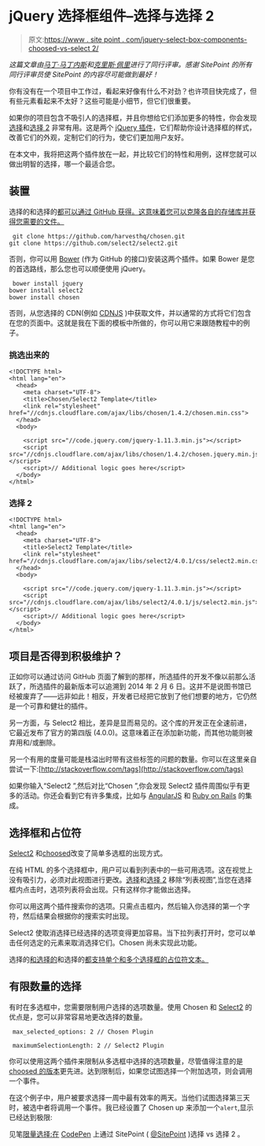 # jQuery 选择框组件–选择与选择 2

> 原文:[https://www . site point . com/jquery-select-box-components-choosed-vs-select 2/](https://www.sitepoint.com/jquery-select-box-components-chosen-vs-select2/)

*这篇文章由[马丁·马丁内斯](https://www.sitepoint.com/author/mmartinez/)和[克里斯·佩里](https://www.sitepoint.com/author/cperry/)进行了同行评审。感谢 SitePoint 的所有同行评审员使 SitePoint 的内容尽可能做到最好！*

你有没有在一个项目中工作过，看起来好像有什么不对劲？也许项目快完成了，但有些元素看起来不太好？这些可能是小细节，但它们很重要。

如果你的项目包含不吸引人的选择框，并且你想给它们添加更多的特性，你会发现[选择](https://harvesthq.github.io/chosen/)和[选择 2](http://select2.github.io/) 非常有用。这是两个 [jQuery 插件](https://plugins.jquery.com/)，它们帮助你设计选择框的样式，改善它们的外观，定制它们的行为，使它们更加用户友好。

在本文中，我将把这两个插件放在一起，并比较它们的特性和用例，这样您就可以做出明智的选择，哪一个最适合您。

## 装置

选择的和选择的[都可以通过 GitHub 获得。这意味着您可以克隆各自的存储库并获得您需要的文件。](https://github.com/select2/select2)

```
 git clone https://github.com/harvesthq/chosen.git
git clone https://github.com/select2/select2.git 
```

否则，你可以用 [Bower](http://bower.io/) (作为 GitHub 的接口)安装这两个插件。如果 Bower 是您的首选路线，那么您也可以顺便使用 jQuery。

```
 bower install jquery
bower install select2
bower install chosen 
```

否则，从您选择的 CDN(例如 [CDNJS](https://cdnjs.com/) )中获取文件，并以通常的方式将它们包含在您的页面中。这就是我在下面的模板中所做的，你可以用它来跟随教程中的例子。

### 挑选出来的

```
<!DOCTYPE html>
<html lang="en">
  <head>
    <meta charset="UTF-8">
    <title>Chosen/Select2 Template</title>
    <link rel="stylesheet" href="//cdnjs.cloudflare.com/ajax/libs/chosen/1.4.2/chosen.min.css">
  </head>
  <body>

    <script src="//code.jquery.com/jquery-1.11.3.min.js"></script>
    <script src="//cdnjs.cloudflare.com/ajax/libs/chosen/1.4.2/chosen.jquery.min.js"></script>
    <script>// Additional logic goes here</script>
  </body>
</html> 
```

### 选择 2

```
<!DOCTYPE html>
<html lang="en">
  <head>
    <meta charset="UTF-8">
    <title>Select2 Template</title>
    <link rel="stylesheet" href="//cdnjs.cloudflare.com/ajax/libs/select2/4.0.1/css/select2.min.css">
  </head>
  <body>

    <script src="//code.jquery.com/jquery-1.11.3.min.js"></script>
    <script src="//cdnjs.cloudflare.com/ajax/libs/select2/4.0.1/js/select2.min.js"></script>
    <script>// Additional logic goes here</script>
  </body>
</html> 
```

## 项目是否得到积极维护？

正如你可以通过访问 GitHub 页面了解到的那样，所选插件的开发不像以前那么活跃了，所选插件的最新版本可以追溯到 2014 年 2 月 6 日。这并不是说图书馆已经被废弃了——远非如此！相反，开发者已经把它放到了他们想要的地方，它仍然是一个可靠和健壮的插件。

另一方面，与 Select2 相比，差异是显而易见的。这个库的开发正在全速前进，它最近发布了官方的第四版 (4.0.0)。这意味着正在添加新功能，而其他功能则被弃用和/或删除。

另一个有用的度量可能是栈溢出时带有这些标签的问题的数量。你可以在这里亲自尝试一下:[http://stackoverflow.com/tags](http://stackoverflow.com/tags)

如果你输入“Select2 ”,然后对比“Chosen ”,你会发现 Select2 插件周围似乎有更多的活动。你还会看到它有许多集成，比如与 [AngularJS](https://github.com/angular-ui/ui-select) 和 [Ruby on Rails](https://github.com/argerim/select2-rails) 的集成。

## 选择框和占位符

[Select2](https://select2.github.io/examples.html#single) 和[choosed](https://harvesthq.github.io/chosen/#standard-select)改变了简单多选框的出现方式。

在纯 HTML 的多个选择框中，用户可以看到列表中的一些可用选项。这在视觉上没有吸引力，必须对此视图进行更改。[选择](https://harvesthq.github.io/chosen/#multiple-select)和[选择 2](https://select2.github.io/examples.html#multiple) 移除“列表视图”,当您在选择框内点击时，选项列表将会出现。只有这样你才能做出选择。

你可以用这两个插件搜索你的选项。只需点击框内，然后输入你选择的第一个字符，然后结果会根据你的搜索实时出现。

Select2 使取消选择已经选择的选项变得更加容易。当下拉列表打开时，您可以单击任何选定的元素来取消选择它们。Chosen 尚未实现此功能。

选择的[和选择的](http://harvesthq.github.io/chosen/#default-text-support)和选择的[都支持单个和多个选择框的占位符文本。](https://select2.github.io/examples.html#placeholders)

## 有限数量的选择

有时在多选框中，您需要限制用户选择的选项数量。使用 Chosen 和 [Select2](https://select2.github.io/examples.html#multiple-max) 的优点是，您可以非常容易地更改选择的数量。

```
 max_selected_options: 2 // Chosen Plugin 
```

```
 maximumSelectionLength: 2 // Select2 Plugin 
```

你可以使用这两个插件来限制从多选框中选择的选项数量，尽管值得注意的是[choosed 的版本](http://harvesthq.github.io/chosen/#limit-selected-options-in-multiselect)更先进。达到限制后，如果您试图选择一个附加选项，则会调用一个事件。

在这个例子中，用户被要求选择一周中最有效率的两天。当他们试图选择第三天时，被选中者将调用一个事件。我已经设置了 Chosen up 来添加一个`alert`,显示已经达到极限:

见笔[限量选择:在](http://codepen.io/SitePoint/pen/gPvdOb/) [CodePen](http://codepen.io) 上通过 SitePoint ( [@SitePoint](http://codepen.io/SitePoint) )选择 vs 选择 2 。